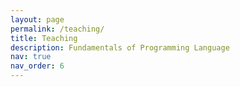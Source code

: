 ```yaml
---
layout: page
permalink: /teaching/
title: Teaching
description: Fundamentals of Programming Language
nav: true
nav_order: 6
---
```

